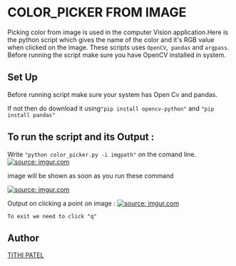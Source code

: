 # COLOR_PICKER FROM IMAGE

Picking color from image is used in the computer Vision application.Here is the python script which gives the name of the color and it's RGB value when clicked on the image. These scripts uses ```OpenCV```,``` pandas``` and ```argpass```.
Before running the script make sure you have OpenCV installed in system.

## Set Up

Before running script make sure your system has Open Cv and pandas.

If not then do download it using```"pip install opencv-python"``` and ```"pip install pandas"```

## To run the script and its Output :

Write ```"python color_picker.py -i imgpath"``` on the comand line.
 <a href="https://imgur.com/W1dhN0x"><img src="https://i.imgur.com/W1dhN0x.png" title="source: imgur.com" /></a>

image will be shown as soon as you run these command

<a href="https://imgur.com/orZ4YZf"><img src="https://i.imgur.com/orZ4YZf.png" title="source: imgur.com" /></a>

Output on clicking a point on image :
<a href="https://imgur.com/VA4Y83O"><img src="https://i.imgur.com/VA4Y83O.png" title="source: imgur.com" /></a>

```To exit we need to click "q"```

## Author
<a href="https://www.linkedin.com/in/tithi-patel-a97728199">TITHI PATEL</a>
